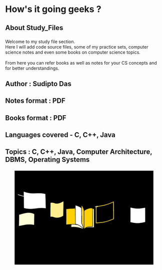 <h1 align="left">How's it going geeks ?</h1>

###

<h2 align="left">About Study_Files</h2>

###

<p align="left">Welcome to my study file section.<br>Here I will add code source files, some of my practice sets, computer science notes and even some books on computer science topics.<br><br>From here you can refer books as well as notes for your CS concepts and for better understandings.</p>

###

<h2 align="left">Author : Sudipto Das</h2>

###

<h2 align="left">Notes format : PDF</h2>

###

<h2 align="left">Books format : PDF</h2>

###

<h2 align="left">Languages covered - C, C++, Java</h2>

###

<h2 align="left">Topics : C, C++, Java, Computer Architecture, DBMS, Operating Systems</h2>

###

<div align="center">
  <img height="300" src="https://github.com/isudiptodas/isudiptodas/blob/main/Github_Study_Files.gif"  />
</div>

###
